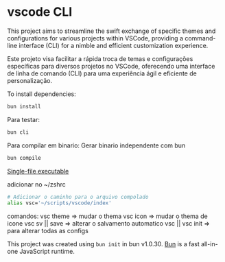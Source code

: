 # vscode CLI

This project aims to streamline the swift exchange of specific themes and configurations for various projects within VSCode, providing a command-line interface (CLI) for a nimble and efficient customization experience.

Este projeto visa facilitar a rápida troca de temas e configurações específicas para diversos projetos no VSCode, oferecendo uma interface de linha de comando (CLI) para uma experiência ágil e eficiente de personalização.

To install dependencies:

```bash
bun install
```

Para testar: 

```bash
bun cli
```

Para compilar em binario:
Gerar binario independente com bun

```bash
bun compile
```
[Single-file executable](https://bun.sh/docs/bundler/executables)

adicionar no ~/zshrc
```bash
# Adicionar o caminho para o arquivo compolado
alias vsc='~/scripts/vscode/index'
```
comandos:
vsc theme => mudar o thema
vsc icon => mudar o thema de icone
vsc sv || save => alterar o salvamento automatico
vsc || vsc init => para alterar todas as configs

This project was created using `bun init` in bun v1.0.30. [Bun](https://bun.sh) is a fast all-in-one JavaScript runtime.
